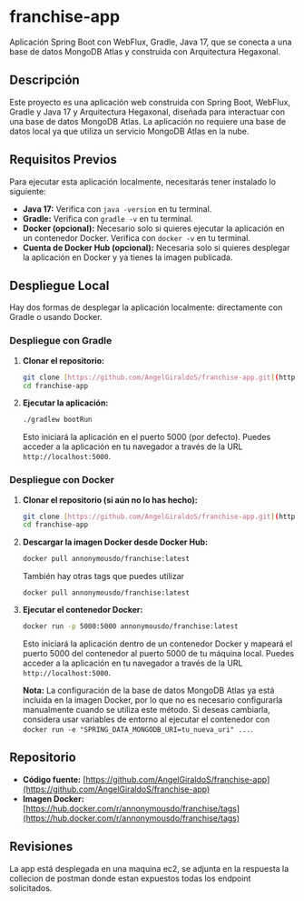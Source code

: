 # franchise-app

Aplicación Spring Boot con WebFlux, Gradle, Java 17, que se conecta a una base de datos MongoDB Atlas y construida con Arquitectura Hegaxonal.

## Descripción

Este proyecto es una aplicación web construida con Spring Boot, WebFlux, Gradle y Java 17 y Arquitectura Hegaxonal, diseñada para interactuar con una base de datos MongoDB Atlas. La aplicación no requiere una base de datos local ya que utiliza un servicio MongoDB Atlas en la nube.

## Requisitos Previos

Para ejecutar esta aplicación localmente, necesitarás tener instalado lo siguiente:

*   **Java 17:**  Verifica con `java -version` en tu terminal.
*   **Gradle:** Verifica con `gradle -v` en tu terminal.
*   **Docker (opcional):**  Necesario solo si quieres ejecutar la aplicación en un contenedor Docker. Verifica con `docker -v` en tu terminal.
*   **Cuenta de Docker Hub (opcional):**  Necesaria solo si quieres desplegar la aplicación en Docker y ya tienes la imagen publicada.

## Despliegue Local

Hay dos formas de desplegar la aplicación localmente: directamente con Gradle o usando Docker.

### Despliegue con Gradle

1.  **Clonar el repositorio:**

    ```bash
    git clone [https://github.com/AngelGiraldoS/franchise-app.git](https://github.com/AngelGiraldoS/franchise-app.git)
    cd franchise-app
    ```


2.  **Ejecutar la aplicación:**

    ```bash
    ./gradlew bootRun
    ```

    Esto iniciará la aplicación en el puerto 5000 (por defecto). Puedes acceder a la aplicación en tu navegador a través de la URL `http://localhost:5000`.

### Despliegue con Docker

1.  **Clonar el repositorio (si aún no lo has hecho):**

    ```bash
    git clone [https://github.com/AngelGiraldoS/franchise-app.git](https://github.com/AngelGiraldoS/franchise-app.git)
    cd franchise-app
    ```

2.  **Descargar la imagen Docker desde Docker Hub:**

    ```bash
    docker pull annonymousdo/franchise:latest
    ```
    También hay otras tags que puedes utilizar
    ```
    docker pull annonymousdo/franchise:latest
    ```

3.  **Ejecutar el contenedor Docker:**

    ```bash
    docker run -p 5000:5000 annonymousdo/franchise:latest
    ```

    Esto iniciará la aplicación dentro de un contenedor Docker y mapeará el puerto 5000 del contenedor al puerto 5000 de tu máquina local. Puedes acceder a la aplicación en tu navegador a través de la URL `http://localhost:5000`.

    **Nota:**  La configuración de la base de datos MongoDB Atlas ya está incluida en la imagen Docker, por lo que no es necesario configurarla manualmente cuando se utiliza este método. Si deseas cambiarla, considera usar variables de entorno al ejecutar el contenedor con `docker run -e "SPRING_DATA_MONGODB_URI=tu_nueva_uri" ...`.

## Repositorio

*   **Código fuente:** [https://github.com/AngelGiraldoS/franchise-app](https://github.com/AngelGiraldoS/franchise-app)
*   **Imagen Docker:** [https://hub.docker.com/r/annonymousdo/franchise/tags](https://hub.docker.com/r/annonymousdo/franchise/tags)

## Revisiones

La app está desplegada en una maquina ec2, se adjunta en la respuesta la collecion de postman donde estan expuestos todas los endpoint solicitados. 

